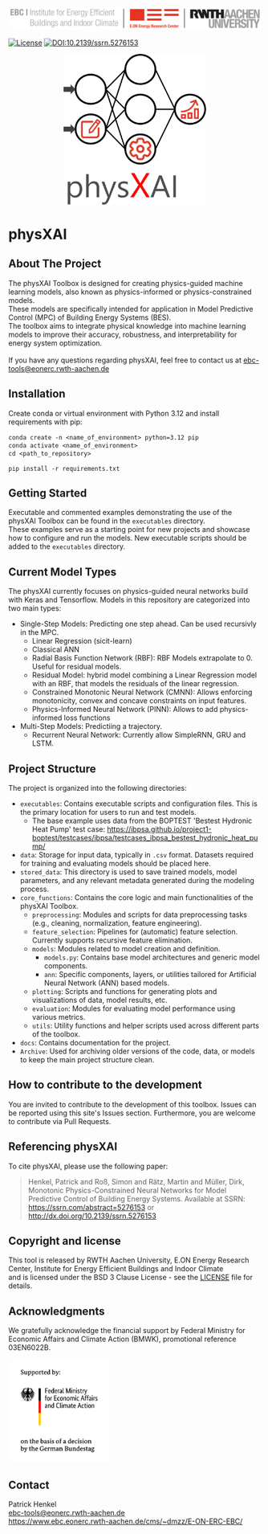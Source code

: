 ![E.ON EBC RWTH Aachen University](https://raw.githubusercontent.com/RWTH-EBC/AixWeather/main/docs/source/_static/EBC_Logo.png)

[![License](https://img.shields.io/badge/License-BSD%203--Clause-blue.svg)](https://opensource.org/licenses/BSD-3-Clause)
[![DOI:10.2139/ssrn.5276153](http://img.shields.io/badge/DOI-10.2139/ssrn.5276153-0A3874.svg)](http://dx.doi.org/10.2139/ssrn.5276153)


<div align="center">
<img src="docs/physXAI.png" height="300">
</div>

# physXAI

## About The Project
The physXAI Toolbox is designed for creating physics-guided machine learning models, also known as physics-informed or physics-constrained models. <br /> 
These models are specifically intended for application in Model Predictive Control (MPC) of Building Energy Systems (BES). <br />
The toolbox aims to integrate physical knowledge into machine learning models to improve their accuracy, robustness, and interpretability for energy system optimization. <br />
<br />
If you have any questions regarding physXAI, feel free to contact us at ebc-tools@eonerc.rwth-aachen.de  

## Installation
Create conda or virtual environment with Python 3.12 and install requirements with pip:
```
conda create -n <name_of_environment> python=3.12 pip
conda activate <name_of_environment>
cd <path_to_repository>
```
```
pip install -r requirements.txt
```

## Getting Started
Executable and commented examples demonstrating the use of the physXAI Toolbox can be found in the `executables` directory. <br />
These examples serve as a starting point for new projects and showcase how to configure and run the models.
New executable scripts should be added to the `executables` directory.

## Current Model Types
The physXAI currently focuses on physics-guided neural networks build with Keras and Tensorflow.
Models in this repository are categorized into two main types:
- Single-Step Models: Predicting one step ahead. Can be used recursivly in the MPC.
	- Linear Regression (sicit-learn)
	- Classical ANN
	- Radial Basis Function Network (RBF): RBF Models extrapolate to 0. Useful for residual models.
	- Residual Model: hybrid model combining a Linear Regression model with an RBF, that models the residuals of the linear regression.
	- Constrained Monotonic Neural Network (CMNN): Allows enforcing monotonicity, convex and concave constraints on input features.
	- Physics-Informed Neural Network (PINN): Allows to add physics-informed loss functions
- Multi-Step Models: Predictiing a trajectory.
	- Recurrent Neural Network: Currently allow SimpleRNN, GRU and LSTM.

## Project Structure
The project is organized into the following directories:
- `executables`: Contains executable scripts and configuration files. This is the primary location for users to run and test models.
	- The base example uses data from the BOPTEST 'Bestest Hydronic Heat Pump' test case: https://ibpsa.github.io/project1-boptest/testcases/ibpsa/testcases_ibpsa_bestest_hydronic_heat_pump/
- `data`: Storage for input data, typically in `.csv` format. Datasets required for training and evaluating models should be placed here.
- `stored_data`: This directory is used to save trained models, model parameters, and any relevant metadata generated during the modeling process.
- `core_functions`: Contains the core logic and main functionalities of the physXAI Toolbox.
	- `preprocessing`: Modules and scripts for data preprocessing tasks (e.g., cleaning, normalization, feature engineering).
	- `feature_selection`: Pipelines for (automatic) feature selection. Currently supports recursive feature elimination.
	- `models`: Modules related to model creation and definition.
		- `models.py`: Contains base model architectures and generic model components.
		- `ann`: Specific components, layers, or utilities tailored for Artificial Neural Network (ANN) based models.
	- `plotting`: Scripts and functions for generating plots and visualizations of data, model results, etc.
	- `evaluation`: Modules for evaluating model performance using various metrics.
	- `utils`: Utility functions and helper scripts used across different parts of the toolbox.
- `docs`: Contains documentation for the project.
- `Archive`: Used for archiving older versions of the code, data, or models to keep the main project structure clean.

## How to contribute to the development

You are invited to contribute to the development of this toolbox.
Issues can be reported using this site's Issues section.
Furthermore, you are welcome to contribute via Pull Requests.

## Referencing physXAI

To cite physXAI, please use the following paper:

> Henkel, Patrick and Roß, Simon and Rätz, Martin and Müller, Dirk, Monotonic Physics-Constrained Neural Networks for Model Predictive Control of Building Energy Systems. Available at SSRN: https://ssrn.com/abstract=5276153 or http://dx.doi.org/10.2139/ssrn.5276153

## Copyright and license
This tool is released by RWTH Aachen University, E.ON Energy Research Center, Institute for Energy Efficient Buildings and Indoor Climate <br />
and is licensed under the BSD 3 Clause License - see the [LICENSE](LICENSE) file for details.

## Acknowledgments

We gratefully acknowledge the financial support by Federal Ministry for Economic Affairs and Climate Action (BMWK), promotional reference 03EN6022B.

<img src="docs/BMWK_logo.png" alt="BMWK" width="200"/>

## Contact
Patrick Henkel <br />
ebc-tools@eonerc.rwth-aachen.de <br />
https://www.ebc.eonerc.rwth-aachen.de/cms/~dmzz/E-ON-ERC-EBC/